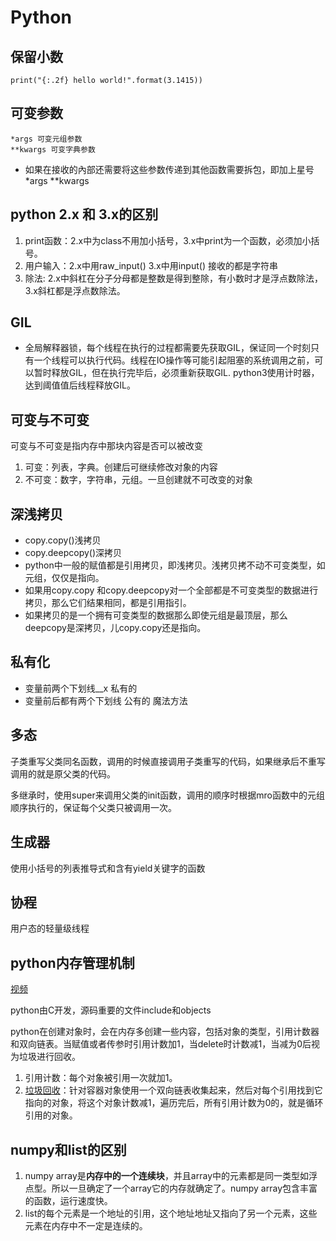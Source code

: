 # Python
## 保留小数
```shell
print("{:.2f} hello world!".format(3.1415))
```
## 可变参数
```
*args 可变元组参数
**kwargs 可变字典参数
```
- 如果在接收的內部还需要将这些参数传递到其他函数需要拆包，即加上星号*args **kwargs

## python 2.x 和 3.x的区别
1.  print函数：2.x中为class不用加小括号，3.x中print为一个函数，必须加小括号。
2.  用户输入：2.x中用raw_input() 3.x中用input() 接收的都是字符串
3.  除法: 2.x中斜杠在分子分母都是整数是得到整除，有小数时才是浮点数除法， 3.x斜杠都是浮点数除法。

## GIL
- 全局解释器锁，每个线程在执行的过程都需要先获取GIL，保证同一个时刻只有一个线程可以执行代码。线程在IO操作等可能引起阻塞的系统调用之前，可以暂时释放GIL，但在执行完毕后，必须重新获取GIL. python3使用计时器，达到阈值值后线程释放GIL。
## 可变与不可变
可变与不可变是指内存中那块内容是否可以被改变
1.  可变：列表，字典。创建后可继续修改对象的内容
2.  不可变：数字，字符串，元组。一旦创建就不可改变的对象

## 深浅拷贝
- copy.copy()浅拷贝
- copy.deepcopy()深拷贝
- python中一般的赋值都是引用拷贝，即浅拷贝。浅拷贝拷不动不可变类型，如元组，仅仅是指向。
- 如果用copy.copy 和copy.deepcopy对一个全部都是不可变类型的数据进行拷贝，那么它们结果相同，都是引用指引。
- 如果拷贝的是一个拥有可变类型的数据那么即使元组是最顶层，那么deepcopy是深拷贝，儿copy.copy还是指向。

## 私有化
- 变量前两个下划线__x 私有的
- 变量前后都有两个下划线 公有的 魔法方法

## 多态

子类重写父类同名函数，调用的时候直接调用子类重写的代码，如果继承后不重写调用的就是原父类的代码。

多继承时，使用super来调用父类的init函数，调用的顺序时根据mro函数中的元组顺序执行的，保证每个父类只被调用一次。

## 生成器

使用小括号的列表推导式和含有yield关键字的函数

## 协程

用户态的轻量级线程

## python内存管理机制

[视频](https://www.bilibili.com/video/BV1bJ411B7cZ?from=search&seid=731223436955367990)

python由C开发，源码重要的文件include和objects

python在创建对象时，会在内存多创建一些内容，包括对象的类型，引用计数器和双向链表。当赋值或者传参时引用计数加1，当delete时计数减1，当减为0后视为垃圾进行回收。

1.  引用计数：每个对象被引用一次就加1。
2.  [垃圾回收](https://www.bilibili.com/video/BV1T7411F7Wg?from=search&seid=731223436955367990)：针对容器对象使用一个双向链表收集起来，然后对每个引用找到它指向的对象，将这个对象计数减1，遍历完后，所有引用计数为0的，就是循环引用的对象。

## numpy和list的区别

1.  numpy array是**内存中的一个连续块**，并且array中的元素都是同一类型如浮点型。所以一旦确定了一个array它的内存就确定了。numpy array包含丰富的函数，运行速度快。
2.  list的每个元素是一个地址的引用，这个地址地址又指向了另一个元素，这些元素在内存中不一定是连续的。

